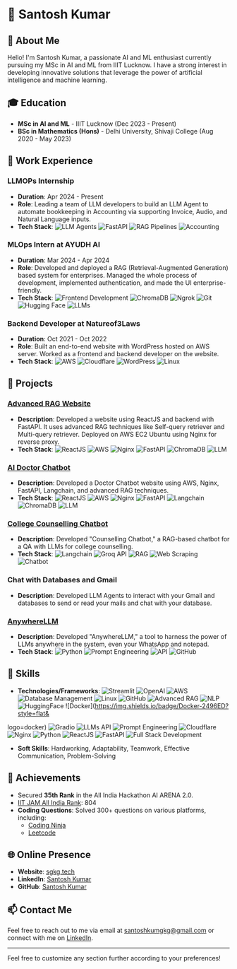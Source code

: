 # 👋 Santosh Kumar

## 🌟 About Me

Hello! I'm Santosh Kumar, a passionate AI and ML enthusiast currently pursuing my MSc in AI and ML from IIIT Lucknow. I have a strong interest in developing innovative solutions that leverage the power of artificial intelligence and machine learning.

## 🎓 Education

- **MSc in AI and ML** - IIIT Lucknow (Dec 2023 - Present)
- **BSc in Mathematics (Hons)** - Delhi University, Shivaji College (Aug 2020 - May 2023)

## 💼 Work Experience

### LLMOPs Internship
- **Duration**: Apr 2024 - Present
- **Role**: Leading a team of LLM developers to build an LLM Agent to automate bookkeeping in Accounting via supporting Invoice, Audio, and Natural Language inputs.
- **Tech Stack**: ![LLM Agents](https://img.shields.io/badge/LLM%20Agents-informational?style=flat&logo=) ![FastAPI](https://img.shields.io/badge/FastAPI-005571?style=flat&logo=fastapi) ![RAG Pipelines](https://img.shields.io/badge/RAG%20Pipelines-informational?style=flat&logo=) ![Accounting](https://img.shields.io/badge/Accounting-informational?style=flat&logo=)

### MLOps Intern at AYUDH AI
- **Duration**: Mar 2024 - Apr 2024
- **Role**: Developed and deployed a RAG (Retrieval-Augmented Generation) based system for enterprises. Managed the whole process of development, implemented authentication, and made the UI enterprise-friendly.
- **Tech Stack**: ![Frontend Development](https://img.shields.io/badge/Frontend%20Development-informational?style=flat&logo=) ![ChromaDB](https://img.shields.io/badge/ChromaDB-informational?style=flat&logo=) ![Ngrok](https://img.shields.io/badge/Ngrok-informational?style=flat&logo=) ![Git](https://img.shields.io/badge/Git-F05032?style=flat&logo=git) ![Hugging Face](https://img.shields.io/badge/Hugging%20Face-ffd700?style=flat&logo=huggingface) ![LLMs](https://img.shields.io/badge/LLMs-informational?style=flat&logo=)

### Backend Developer at Natureof3Laws
- **Duration**: Oct 2021 - Oct 2022
- **Role**: Built an end-to-end website with WordPress hosted on AWS server. Worked as a frontend and backend developer on the website.
- **Tech Stack**: ![AWS](https://img.shields.io/badge/AWS-232F3E?style=flat&logo=amazon-aws) ![Cloudflare](https://img.shields.io/badge/Cloudflare-F38020?style=flat&logo=cloudflare) ![WordPress](https://img.shields.io/badge/WordPress-21759B?style=flat&logo=wordpress) ![Linux](https://img.shields.io/badge/Linux-FCC624?style=flat&logo=linux)

## 🔭 Projects

### [Advanced RAG Website](https://sgkg.tech/geeta)
- **Description**: Developed a website using ReactJS and backend with FastAPI. It uses advanced RAG techniques like Self-query retriever and Multi-query retriever. Deployed on AWS EC2 Ubuntu using Nginx for reverse proxy.
- **Tech Stack**: ![ReactJS](https://img.shields.io/badge/ReactJS-61DAFB?style=flat&logo=react) ![AWS](https://img.shields.io/badge/AWS-232F3E?style=flat&logo=amazon-aws) ![Nginx](https://img.shields.io/badge/Nginx-009639?style=flat&logo=nginx) ![FastAPI](https://img.shields.io/badge/FastAPI-005571?style=flat&logo=fastapi) ![ChromaDB](https://img.shields.io/badge/ChromaDB-informational?style=flat&logo=) ![LLM](https://img.shields.io/badge/LLM-informational?style=flat&logo=)

### [AI Doctor Chatbot](https://sgkg.tech/doctor)
- **Description**: Developed a Doctor Chatbot website using AWS, Nginx, FastAPI, Langchain, and advanced RAG techniques.
- **Tech Stack**: ![ReactJS](https://img.shields.io/badge/ReactJS-61DAFB?style=flat&logo=react) ![AWS](https://img.shields.io/badge/AWS-232F3E?style=flat&logo=amazon-aws) ![Nginx](https://img.shields.io/badge/Nginx-009639?style=flat&logo=nginx) ![FastAPI](https://img.shields.io/badge/FastAPI-005571?style=flat&logo=fastapi) ![Langchain](https://img.shields.io/badge/Langchain-informational?style=flat&logo=) ![ChromaDB](https://img.shields.io/badge/ChromaDB-informational?style=flat&logo=) ![LLM](https://img.shields.io/badge/LLM-informational?style=flat&logo=)

### [College Counselling Chatbot](https://www.linkedin.com/posts/santosh-gkg_chatbot-for-college-counselling-well-yes-activity-7203761625827340288-S7H2?utm_source=share&utm_medium=member_desktop)
- **Description**: Developed "Counselling Chatbot," a RAG-based chatbot for a QA with LLMs for college counselling.
- **Tech Stack**: ![Langchain](https://img.shields.io/badge/Langchain-informational?style=flat&logo=) ![Groq API](https://img.shields.io/badge/Groq%20API-informational?style=flat&logo=) ![RAG](https://img.shields.io/badge/RAG-informational?style=flat&logo=) ![Web Scraping](https://img.shields.io/badge/Web%20Scraping-informational?style=flat&logo=) ![Chatbot](https://img.shields.io/badge/Chatbot-informational?style=flat&logo=)

### Chat with Databases and Gmail
- **Description**: Developed LLM Agents to interact with your Gmail and databases to send or read your mails and chat with your database.

### [AnywhereLLM](https://www.linkedin.com/posts/santosh-gkg_use-llms-anywhere-hi-today-i-want-to-activity-7186614580742098944-WTK3?utm_source=share&utm_medium=member_desktop)
- **Description**: Developed "AnywhereLLM," a tool to harness the power of LLMs anywhere in the system, even your WhatsApp and notepad.
- **Tech Stack**: ![Python](https://img.shields.io/badge/Python-3776AB?style=flat&logo=python) ![Prompt Engineering](https://img.shields.io/badge/Prompt%20Engineering-informational?style=flat&logo=) ![API](https://img.shields.io/badge/API-informational?style=flat&logo=) ![GitHub](https://img.shields.io/badge/GitHub-181717?style=flat&logo=github)

## 💼 Skills

- **Technologies/Frameworks**: 
  ![Streamlit](https://img.shields.io/badge/Streamlit-FF4B4B?style=flat&logo=streamlit) 
  ![OpenAI](https://img.shields.io/badge/OpenAI-412991?style=flat&logo=openai) 
  ![AWS](https://img.shields.io/badge/AWS-232F3E?style=flat&logo=amazon-aws) 
  ![Database Management](https://img.shields.io/badge/Database%20Management-informational?style=flat&logo=) 
  ![Linux](https://img.shields.io/badge/Linux-FCC624?style=flat&logo=linux) 
  ![GitHub](https://img.shields.io/badge/GitHub-181717?style=flat&logo=github) 
  ![Advanced RAG](https://img.shields.io/badge/Advanced%20RAG-informational?style=flat&logo=) 
  ![NLP](https://img.shields.io/badge/NLP-informational?style=flat&logo=) 
  ![HuggingFace](https://img.shields.io/badge/Hugging%20Face-ffd700?style=flat&logo=huggingface) 
  ![Docker](https://img.shields.io/badge/Docker-2496ED?style=flat&

logo=docker) 
  ![Gradio](https://img.shields.io/badge/Gradio-informational?style=flat&logo=) 
  ![LLMs API](https://img.shields.io/badge/LLMs%20API-informational?style=flat&logo=) 
  ![Prompt Engineering](https://img.shields.io/badge/Prompt%20Engineering-informational?style=flat&logo=) 
  ![Cloudflare](https://img.shields.io/badge/Cloudflare-F38020?style=flat&logo=cloudflare) 
  ![Nginx](https://img.shields.io/badge/Nginx-009639?style=flat&logo=nginx) 
  ![Python](https://img.shields.io/badge/Python-3776AB?style=flat&logo=python) 
  ![ReactJS](https://img.shields.io/badge/ReactJS-61DAFB?style=flat&logo=react) 
  ![FastAPI](https://img.shields.io/badge/FastAPI-005571?style=flat&logo=fastapi) 
  ![Full Stack Development](https://img.shields.io/badge/Full%20Stack%20Development-informational?style=flat&logo=)

- **Soft Skills**: Hardworking, Adaptability, Teamwork, Effective Communication, Problem-Solving

## 🌟 Achievements

- Secured **35th Rank** in the All India Hackathon AI ARENA 2.0.
- [IIT JAM All India Rank](https://drive.google.com/file/d/1GlQsyC-haRB7PDF9pn8PFjpaRCipMnkl/view?usp=drive_link): 804
- **Coding Questions**: Solved 300+ questions on various platforms, including:
  - [Coding Ninja](https://www.codingninjas.com/studio/profile/harekrsna)
  - [Leetcode](https://leetcode.com/msa23005_iiitl/)

## 🌐 Online Presence

- **Website**: [sgkg.tech](http://sgkg.tech)
- **LinkedIn**: [Santosh Kumar](https://www.linkedin.com/in/santosh-kumar-gkg/)
- **GitHub**: [Santosh Kumar](https://github.com/santosh-gkg)

## 📫 Contact Me

Feel free to reach out to me via email at [santoshkumgkg@gmail.com](mailto:santoshkumgkg@gmail.com) or connect with me on [LinkedIn](https://www.linkedin.com/in/santosh-kumar-gkg/).

---

Feel free to customize any section further according to your preferences!
